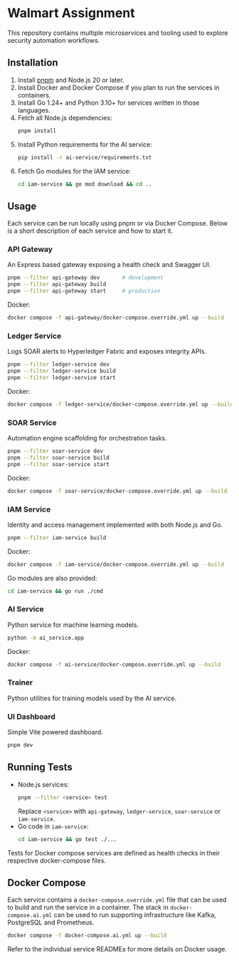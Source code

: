 # Walmart Assignment

This repository contains multiple microservices and tooling used to explore security automation workflows.

## Installation

1. Install [pnpm](https://pnpm.io) and Node.js 20 or later.
2. Install Docker and Docker Compose if you plan to run the services in containers.
3. Install Go 1.24+ and Python 3.10+ for services written in those languages.
4. Fetch all Node.js dependencies:
   ```bash
   pnpm install
   ```
5. Install Python requirements for the AI service:
   ```bash
   pip install -r ai-service/requirements.txt
   ```
6. Fetch Go modules for the IAM service:
   ```bash
   cd iam-service && go mod download && cd ..
   ```

## Usage

Each service can be run locally using pnpm or via Docker Compose. Below is a short description of each service and how to start it.

### API Gateway
An Express based gateway exposing a health check and Swagger UI.

```bash
pnpm --filter api-gateway dev       # development
pnpm --filter api-gateway build
pnpm --filter api-gateway start     # production
```

Docker:
```bash
docker compose -f api-gateway/docker-compose.override.yml up --build
```

### Ledger Service
Logs SOAR alerts to Hyperledger Fabric and exposes integrity APIs.

```bash
pnpm --filter ledger-service dev
pnpm --filter ledger-service build
pnpm --filter ledger-service start
```

Docker:
```bash
docker compose -f ledger-service/docker-compose.override.yml up --build
```

### SOAR Service
Automation engine scaffolding for orchestration tasks.

```bash
pnpm --filter soar-service dev
pnpm --filter soar-service build
pnpm --filter soar-service start
```

Docker:
```bash
docker compose -f soar-service/docker-compose.override.yml up --build
```

### IAM Service
Identity and access management implemented with both Node.js and Go.

```bash
pnpm --filter iam-service build
```

Docker:
```bash
docker compose -f iam-service/docker-compose.override.yml up --build
```

Go modules are also provided:
```bash
cd iam-service && go run ./cmd
```

### AI Service
Python service for machine learning models.

```bash
python -m ai_service.app
```

Docker:
```bash
docker compose -f ai-service/docker-compose.override.yml up --build
```

### Trainer
Python utilities for training models used by the AI service.

### UI Dashboard
Simple Vite powered dashboard.

```bash
pnpm dev
```

## Running Tests

- Node.js services:
  ```bash
  pnpm --filter <service> test
  ```
  Replace `<service>` with `api-gateway`, `ledger-service`, `soar-service` or `iam-service`.
- Go code in `iam-service`:
  ```bash
  cd iam-service && go test ./...
  ```

Tests for Docker compose services are defined as health checks in their respective docker-compose files.

## Docker Compose

Each service contains a `docker-compose.override.yml` file that can be used to build and run the service in a container. The stack in `docker-compose.ai.yml` can be used to run supporting infrastructure like Kafka, PostgreSQL and Prometheus.

```bash
docker compose -f docker-compose.ai.yml up --build
```

Refer to the individual service READMEs for more details on Docker usage.
